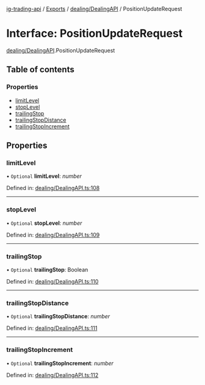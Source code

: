 [ig-trading-api](../README.md) / [Exports](../modules.md) / [dealing/DealingAPI](../modules/dealing_dealingapi.md) / PositionUpdateRequest

# Interface: PositionUpdateRequest

[dealing/DealingAPI](../modules/dealing_dealingapi.md).PositionUpdateRequest

## Table of contents

### Properties

- [limitLevel](dealing_dealingapi.positionupdaterequest.md#limitlevel)
- [stopLevel](dealing_dealingapi.positionupdaterequest.md#stoplevel)
- [trailingStop](dealing_dealingapi.positionupdaterequest.md#trailingstop)
- [trailingStopDistance](dealing_dealingapi.positionupdaterequest.md#trailingstopdistance)
- [trailingStopIncrement](dealing_dealingapi.positionupdaterequest.md#trailingstopincrement)

## Properties

### limitLevel

• `Optional` **limitLevel**: _number_

Defined in: [dealing/DealingAPI.ts:108](https://github.com/bennycode/ig-trading-api/blob/a8e1c4a/src/dealing/DealingAPI.ts#L108)

---

### stopLevel

• `Optional` **stopLevel**: _number_

Defined in: [dealing/DealingAPI.ts:109](https://github.com/bennycode/ig-trading-api/blob/a8e1c4a/src/dealing/DealingAPI.ts#L109)

---

### trailingStop

• `Optional` **trailingStop**: Boolean

Defined in: [dealing/DealingAPI.ts:110](https://github.com/bennycode/ig-trading-api/blob/a8e1c4a/src/dealing/DealingAPI.ts#L110)

---

### trailingStopDistance

• `Optional` **trailingStopDistance**: _number_

Defined in: [dealing/DealingAPI.ts:111](https://github.com/bennycode/ig-trading-api/blob/a8e1c4a/src/dealing/DealingAPI.ts#L111)

---

### trailingStopIncrement

• `Optional` **trailingStopIncrement**: _number_

Defined in: [dealing/DealingAPI.ts:112](https://github.com/bennycode/ig-trading-api/blob/a8e1c4a/src/dealing/DealingAPI.ts#L112)
